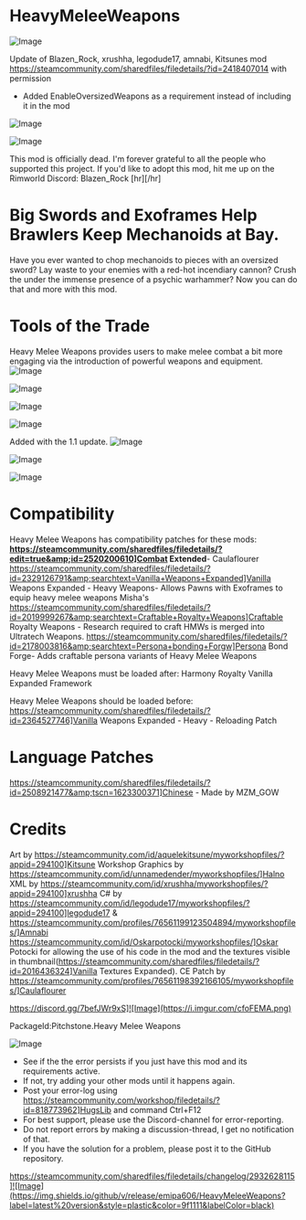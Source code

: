 # HeavyMeleeWeapons

![Image](https://i.imgur.com/buuPQel.png)

Update of Blazen_Rock, xrushha, legodude17, amnabi, Kitsunes mod
https://steamcommunity.com/sharedfiles/filedetails/?id=2418407014
with permission

- Added EnableOversizedWeapons as a requirement instead of including it in the mod

![Image](https://i.imgur.com/pufA0kM.png)

	
![Image](https://i.imgur.com/Z4GOv8H.png)

This mod is officially dead. I'm forever grateful to all the people who supported this project. If you'd like to adopt this mod, hit me up on the Rimworld Discord: Blazen_Rock
[hr][/hr]
# Big Swords and Exoframes Help Brawlers Keep Mechanoids at Bay.

Have you ever wanted to chop mechanoids to pieces with an oversized sword? Lay waste to your enemies with a red-hot incendiary cannon? Crush the under the immense presence of a psychic warhammer? Now you can do that and more with this mod.

# Tools of the Trade

Heavy Melee Weapons provides users to make melee combat a bit more engaging via the introduction of powerful weapons and equipment.
![Image](https://imgur.com/RTpSa8u.png)


![Image](https://imgur.com/7tDeUyH.png)


![Image](https://imgur.com/tZheqgC.png)


![Image](https://imgur.com/AxgMAFk.png)


Added with the 1.1 update.
![Image](https://imgur.com/DvEZOUW.png)


![Image](https://imgur.com/eh5mtdT.png)


![Image](https://imgur.com/g9ujuvU.png)



#  Compatibility
 
Heavy Melee Weapons has compatibility patches for these mods:
**https://steamcommunity.com/sharedfiles/filedetails/?edit=true&amp;id=2520200610]Combat Extended**- Caulaflourer
https://steamcommunity.com/sharedfiles/filedetails/?id=2329126791&amp;searchtext=Vanilla+Weapons+Expanded]Vanilla Weapons Expanded - Heavy Weapons- Allows Pawns with Exoframes to equip heavy melee weapons
Misha's https://steamcommunity.com/sharedfiles/filedetails/?id=2019999267&amp;searchtext=Craftable+Royalty+Weapons]Craftable Royalty Weapons - Research required to craft HMWs is merged into Ultratech Weapons.
https://steamcommunity.com/sharedfiles/filedetails/?id=2178003816&amp;searchtext=Persona+bonding+Forgw]Persona Bond Forge- Adds craftable persona variants of Heavy Melee Weapons

Heavy Melee Weapons must be loaded after:
Harmony
Royalty
Vanilla Expanded Framework

Heavy Melee Weapons should be loaded before:
https://steamcommunity.com/sharedfiles/filedetails/?id=2364527746]Vanilla Weapons Expanded - Heavy - Reloading Patch

# Language Patches

https://steamcommunity.com/sharedfiles/filedetails/?id=2508921477&amp;tscn=1623300371]Chinese - Made by MZM_GOW

# Credits

Art by https://steamcommunity.com/id/aquelekitsune/myworkshopfiles/?appid=294100]Kitsune
Workshop Graphics by https://steamcommunity.com/id/unnamedender/myworkshopfiles/]Halno
XML by https://steamcommunity.com/id/xrushha/myworkshopfiles/?appid=294100]xrushha
C# by https://steamcommunity.com/id/legodude17/myworkshopfiles/?appid=294100]legodude17 &amp; https://steamcommunity.com/profiles/76561199123504894/myworkshopfiles/]Amnabi
https://steamcommunity.com/id/Oskarpotocki/myworkshopfiles/]Oskar Potocki for allowing the use of his code in the mod and the textures visible in thumbnail(https://steamcommunity.com/sharedfiles/filedetails/?id=2016436324]Vanilla Textures Expanded).
CE Patch by https://steamcommunity.com/profiles/76561198392166105/myworkshopfiles/]Caulaflourer


https://discord.gg/7befJWr9xS]![Image](https://i.imgur.com/cfoFEMA.png)

PackageId:Pitchstone.Heavy Melee Weapons
	
![Image](https://i.imgur.com/PwoNOj4.png)



-  See if the the error persists if you just have this mod and its requirements active.
-  If not, try adding your other mods until it happens again.
-  Post your error-log using https://steamcommunity.com/workshop/filedetails/?id=818773962]HugsLib and command Ctrl+F12
-  For best support, please use the Discord-channel for error-reporting.
-  Do not report errors by making a discussion-thread, I get no notification of that.
-  If you have the solution for a problem, please post it to the GitHub repository.



https://steamcommunity.com/sharedfiles/filedetails/changelog/2932628115]![Image](https://img.shields.io/github/v/release/emipa606/HeavyMeleeWeapons?label=latest%20version&style=plastic&color=9f1111&labelColor=black)

